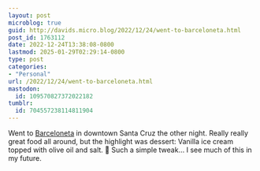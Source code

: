 ```yaml
---
layout: post
microblog: true
guid: http://davids.micro.blog/2022/12/24/went-to-barceloneta.html
post_id: 1763112
date: 2022-12-24T13:38:08-0800
lastmod: 2025-01-29T02:29:14-0800
type: post
categories:
- "Personal"
url: /2022/12/24/went-to-barceloneta.html
mastodon:
  id: 109570827372022182
tumblr:
  id: 704557238114811904
---
```

Went to [Barceloneta](https://www.eatbarceloneta.com) in downtown Santa Cruz the other night. Really really great food all around, but the highlight was dessert: Vanilla ice cream topped with olive oil and salt. 🤤 Such a simple tweak… I see much of this in my future.
